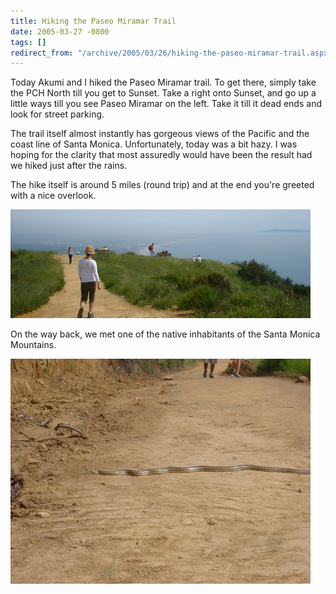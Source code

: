 ```yaml
---
title: Hiking the Paseo Miramar Trail
date: 2005-03-27 -0800
tags: []
redirect_from: "/archive/2005/03/26/hiking-the-paseo-miramar-trail.aspx/"
---
```


Today Akumi and I hiked the Paseo Miramar trail. To get there, simply
take the PCH North till you get to Sunset. Take a right onto Sunset, and
go up a little ways till you see Paseo Miramar on the left. Take it till
it dead ends and look for street parking.

The trail itself almost instantly has gorgeous views of the Pacific and
the coast line of Santa Monica. Unfortunately, today was a bit hazy. I
was hoping for the clarity that most assuredly would have been the
result had we hiked just after the rains.

The hike itself is around 5 miles (round trip) and at the end you're
greeted with a nice overlook.

![Paseo Miramar Hike](/images/PaseoMiramarHike.jpg)

On the way back, we met one of the native inhabitants of the Santa
Monica Mountains.

![Snake](/images/Snake.jpg)




